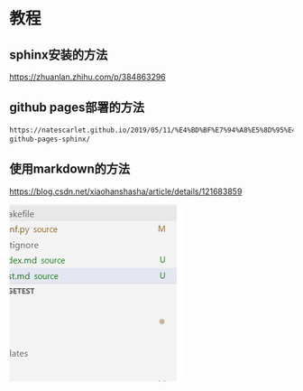 # 教程

## sphinx安装的方法

https://zhuanlan.zhihu.com/p/384863296

## github pages部署的方法

```
https://natescarlet.github.io/2019/05/11/%E4%BD%BF%E7%94%A8%E5%8D%95%E4%B8%AA%E4%BB%93%E5%BA%93%E9%85%8D%E7%BD%AE-github-pages-sphinx/
```

## 使用markdown的方法

https://blog.csdn.net/xiaohanshasha/article/details/121683859

![image-20230609152843089](img/test/image-20230609152843089.png)
